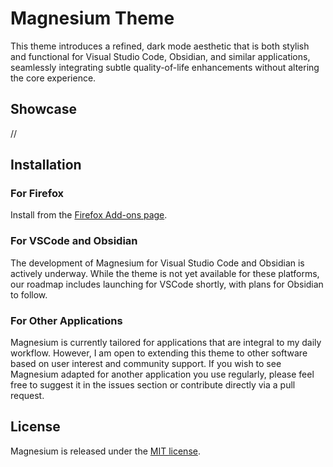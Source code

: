 # Magnesium Theme

This theme introduces a refined, dark mode aesthetic that is both stylish and functional for Visual Studio Code, Obsidian, and similar applications, seamlessly integrating subtle quality-of-life enhancements without altering the core experience.

## Showcase

//

## Installation

### For Firefox
Install from the [Firefox Add-ons page](https://addons.mozilla.org/fr/firefox/addon/magnesium).

### For VSCode and Obsidian
The development of Magnesium for Visual Studio Code and Obsidian is actively underway. While the theme is not yet available for these platforms, our roadmap includes launching for VSCode shortly, with plans for Obsidian to follow.

### For Other Applications
Magnesium is currently tailored for applications that are integral to my daily workflow. However, I am open to extending this theme to other software based on user interest and community support. If you wish to see Magnesium adapted for another application you use regularly, please feel free to suggest it in the issues section or contribute directly via a pull request.

## License
Magnesium is released under the [MIT license](./LICENSE).